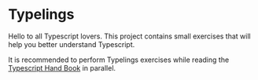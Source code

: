 # Typelings

Hello to all Typescript lovers.
This project contains small exercises that will help you better understand Typescript.

It is recommended to perform Typelings exercises while reading the [Typescript Hand Book](https://www.typescriptlang.org/docs/handbook/) in parallel.
